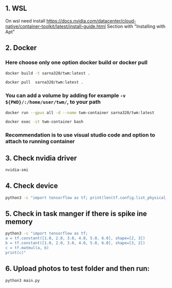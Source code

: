 ## 1. WSL
On wsl need install https://docs.nvidia.com/datacenter/cloud-native/container-toolkit/latest/install-guide.html
Section with "Installing with Apt"

## 2. Docker
### Here choose only one option docker build or docker pull
```sh 
docker build -t sarna320/twm:latest .
```
```sh 
docker pull  sarna320/twm:latest .
```

### You can add a volume by adding for example ```-v ${PWD}/:/home/user/twm/```, to your path
```sh
docker run --gpus all -d --name twm-container sarna320/twm:latest
```

```sh
docker exec -it twm-container bash
```
### Recommendation is to use visual studio code and option to attach to running container

## 3. Check nvidia driver
```sh
nvidia-smi
```

## 4. Check device
```sh
python3 -c "import tensorflow as tf; print(len(tf.config.list_physical_devices('GPU')))"
```

## 5. Check in task manger if there is spike ine memory
```sh
python3 -c "import tensorflow as tf;
a = tf.constant([1.0, 2.0, 3.0, 4.0, 5.0, 6.0], shape=[2, 3])
b = tf.constant([1.0, 2.0, 3.0, 4.0, 5.0, 6.0], shape=[3, 2])
c = tf.matmul(a, b)
print(c)"
```

## 6. Upload photos to test folder and then run:
```sh
python3 main.py
```